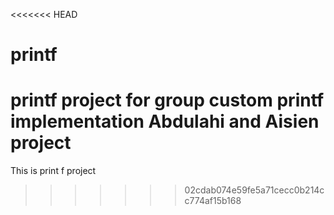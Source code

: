 <<<<<<< HEAD
# printf
printf project for group
custom printf implementation
 Abdulahi and Aisien project
=======
This is print f project
>>>>>>> 02cdab074e59fe5a71cecc0b214cc774af15b168
